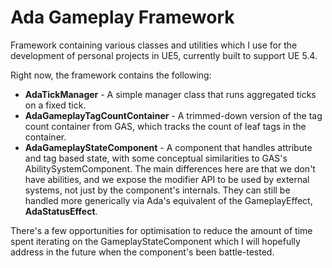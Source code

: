 # Ada Gameplay Framework
 
Framework containing various classes and utilities which I use for the development of personal projects in UE5, currently built to support UE 5.4.

Right now, the framework contains the following:

- **AdaTickManager** - A simple manager class that runs aggregated ticks on a fixed tick.
- **AdaGameplayTagCountContainer** - A trimmed-down version of the tag count container from GAS, which tracks the count of leaf tags in the container.
- **AdaGameplayStateComponent** - A component that handles attribute and tag based state, with some conceptual similarities to GAS's AbilitySystemComponent. The main differences here are that we don't have abilities, and we expose the modifier API to be used by external systems, not just by the component's internals. They can still be handled more generically via Ada's equivalent of the GameplayEffect, **AdaStatusEffect**.

There's a few opportunities for optimisation to reduce the amount of time spent iterating on the GameplayStateComponent which I will hopefully address in the future when the component's been battle-tested.
